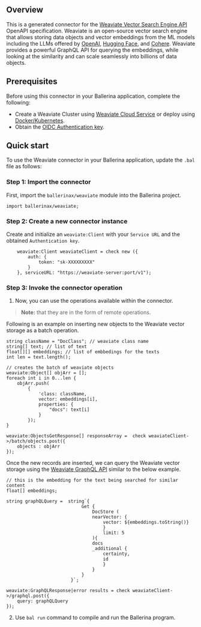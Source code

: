 ## Overview

This is a generated connector for the [Weaviate Vector Search Engine API](https://weaviate.io/developers/weaviate/api) OpenAPI specification. Weaviate is an open-source vector search engine that allows storing data objects and vector embeddings from the ML models including the LLMs offered by [OpenAI](https://openai.com/), [Hugging Face](https://huggingface.co/), and [Cohere](https://cohere.ai/). Weaviate provides a powerful GraphQL API for querying the embeddings, while looking at the similarity and can scale seamlessly into billions of data objects.

## Prerequisites

Before using this connector in your Ballerina application, complete the following:

* Create a Weaviate Cluster using [Weaviate Cloud Service](https://weaviate.io/developers/weaviate/quickstart/installation#weaviate-cloud-services) or deploy using [Docker/Kubernetes](https://weaviate.io/developers/weaviate/quickstart/installation#running-weaviate-with-docker).
* Obtain the [OIDC Authentication key](https://weaviate.io/developers/weaviate/configuration/authentication).

## Quick start

To use the Weaviate connector in your Ballerina application, update the `.bal` file as follows:

### Step 1: Import the connector
First, import the `ballerinax/weaviate` module into the Ballerina project.

```ballerina
import ballerinax/weaviate;
```
### Step 2: Create a new connector instance
Create and initialize an `weaviate:Client` with your `Service URL` and the obtained `Authentication key`.
```ballerina
    weaviate:Client weaviateClient = check new ({
        auth: {
            token: "sk-XXXXXXXXX"
        }
    }, serviceURL: "https://weaviate-server:port/v1");
```

### Step 3: Invoke the connector operation
1. Now, you can use the operations available within the connector. 

>**Note:** that they are in the form of remote operations.

Following is an example on inserting new objects to the Weaviate vector storage as a batch operation.
```ballerina
string className = "DocClass"; // weaviate class name
string[] text; // list of text
float[][] embeddings; // list of embbedings for the texts
int len = text.length();

// creates the batch of weaviate objects
weaviate:Object[] objArr = [];
foreach int i in 0...len {
    objArr.push(
        {
            'class: className,
            vector: embeddings[i],
            properties: {
                "docs": text[i]
            }
        });
}

weaviate:ObjectsGetResponse[] responseArray =  check weaviateClient->/batch/objects.post({
    objects : objArr
});
```

Once the new records are inserted, we can query the Weaviate vector storage using the [Weaviate GraphQL API](https://weaviate.io/developers/weaviate/api/graphql) similar to the below example.
```ballerina
// this is the embedding for the text being searched for similar content
float[] embeddings; 

string graphQLQuery =  string`{
                            Get {
                                DocStore (
                                nearVector: {
                                    vector: ${embeddings.toString()}
                                    }
                                    limit: 5
                                ){
                                docs
                                _additional {
                                    certainty,
                                    id
                                    }
                                }
                            }
                        }`;

weaviate:GraphQLResponse|error results = check weaviateClient->/graphql.post({
    query: graphQLQuery
});
``` 

2. Use `bal run` command to compile and run the Ballerina program.

